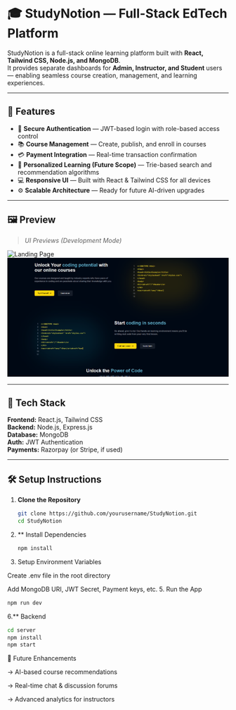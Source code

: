 # 🎓 StudyNotion — Full-Stack EdTech Platform

StudyNotion is a full-stack online learning platform built with **React, Tailwind CSS, Node.js, and MongoDB**.  
It provides separate dashboards for **Admin, Instructor, and Student** users — enabling seamless course creation, management, and learning experiences.

---

## 🚀 Features

- 🔐 **Secure Authentication** — JWT-based login with role-based access control  
- 📚 **Course Management** — Create, publish, and enroll in courses  
- 💳 **Payment Integration** — Real-time transaction confirmation  
- 🧠 **Personalized Learning (Future Scope)** — Trie-based search and recommendation algorithms  
- 💻 **Responsive UI** — Built with React & Tailwind CSS for all devices  
- ⚙️ **Scalable Architecture** — Ready for future AI-driven upgrades  

---

## 🖼️ Preview

> *UI Previews (Development Mode)*  

![Landing Page](StudyNotion/src/assets/image1.png)
![Dashboard Preview](StudyNotion/src/assets/Image2.png)

---

## 🧩 Tech Stack

**Frontend:** React.js, Tailwind CSS  
**Backend:** Node.js, Express.js  
**Database:** MongoDB  
**Auth:** JWT Authentication  
**Payments:** Razorpay (or Stripe, if used)

---

## 🛠️ Setup Instructions

1. **Clone the Repository**
   ```bash
   git clone https://github.com/yourusername/StudyNotion.git
   cd StudyNotion
3. ** Install Dependencies
   ```bash
   npm install
4. Setup Environment Variables

Create .env file in the root directory

Add MongoDB URI, JWT Secret, Payment keys, etc.
5. Run the App
  ```bash
npm run dev
```
6.** Backend
   ```bash
  cd server
npm install
npm start
```
🧠 Future Enhancements

-> AI-based course recommendations

-> Real-time chat & discussion forums

-> Advanced analytics for instructors
